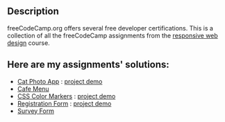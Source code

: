 ## Description
 freeCodeCamp.org offers several free developer certifications. This is a collection of all the freeCodeCamp assignments from the [responsive web design](https://www.freecodecamp.org/learn/2022/responsive-web-design/) course.


## Here are my assignments' solutions:

- [Cat Photo App](/Cat%20Photo%20App/) : [project demo](https://Cat-Photo-App.priyam19.repl.co)
- [Cafe Menu](/Cafe%20Menu/) 
- [CSS Color Markers](/CSS%20Color%20Markers/) : [project demo](https://css-color-markers.priyam19.repl.co)
- [Registration Form](/Registration%20Form/images/) : [project demo](https://registration-form.priyam19.repl.co/)
- [Survey Form](/Survey%20Form/) 

